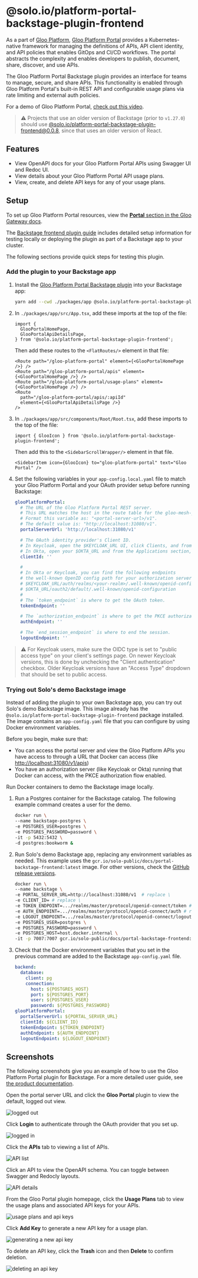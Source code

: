 # @solo.io/platform-portal-backstage-plugin-frontend

As a part of [Gloo Platform](https://www.solo.io/products/gloo-platform/), [Gloo Platform Portal](https://www.solo.io/products/gloo-portal/) provides a Kubernetes-native framework for managing the definitions of APIs, API client identity, and API policies that enables GitOps and CI/CD workflows. The portal abstracts the complexity and enables developers to publish, document, share, discover, and use APIs.

The Gloo Platform Portal Backstage plugin provides an interface for teams to manage, secure, and share APIs. This functionality is enabled through Gloo Platform Portal's built-in REST API and configurable usage plans via rate limiting and external auth policies.

For a demo of Gloo Platform Portal, [check out this video](https://www.youtube.com/watch?v=YL1aqjZDqGQ&t=0).

> &#x26a0;&#xfe0f; Projects that use an older version of Backstage (prior to `v1.27.0`) should use [@solo.io/platform-portal-backstage-plugin-frontend@0.0.8](https://www.npmjs.com/package/@solo.io/platform-portal-backstage-plugin-backend/v/0.0.8), since that uses an older version of React.

## Features

- View OpenAPI docs for your Gloo Platform Portal APIs using Swagger UI and Redoc UI.
- View details about your Gloo Platform Portal API usage plans.
- View, create, and delete API keys for any of your usage plans.

## Setup

To set up Gloo Platform Portal resources, view the [**Portal** section in the Gloo Gateway docs](https://docs.solo.io/gloo-gateway/main/portal/).

The [Backstage frontend plugin guide](https://docs.solo.io/gloo-gateway/main/portal/dev-portal/frontend/backstage/) includes detailed setup information for testing locally or deploying the plugin as part of a Backstage app to your cluster.

The following sections provide quick steps for testing this plugin.

### Add the plugin to your Backstage app

1. Install the [Gloo Platform Portal Backstage plugin](https://www.npmjs.com/package/@solo.io/platform-portal-backstage-plugin-frontend) into your Backstage app:

   ```bash
   yarn add --cwd ./packages/app @solo.io/platform-portal-backstage-plugin-frontend
   ```

2. In `./packages/app/src/App.tsx`, add these imports at the top of the file:

   ```tsx
   import {
     GlooPortalHomePage,
     GlooPortalApiDetailsPage,
   } from '@solo.io/platform-portal-backstage-plugin-frontend';
   ```

   Then add these routes to the `<FlatRoutes/>` element in that file:

   ```tsx
   <Route path="/gloo-platform-portal" element={<GlooPortalHomePage />} />
   <Route path="/gloo-platform-portal/apis" element={<GlooPortalHomePage />} />
   <Route path="/gloo-platform-portal/usage-plans" element={<GlooPortalHomePage />} />
   <Route
     path="/gloo-platform-portal/apis/:apiId"
     element={<GlooPortalApiDetailsPage />}
   />
   ```

3. In `./packages/app/src/components/Root/Root.tsx`, add these imports to the top of the file:

   ```tsx
   import { GlooIcon } from '@solo.io/platform-portal-backstage-plugin-frontend';
   ```

   Then add this to the `<SidebarScrollWrapper/>` element in that file.

   ```tsx
   <SidebarItem icon={GlooIcon} to="gloo-platform-portal" text="Gloo Portal" />
   ```

4. Set the following variables in your `app-config.local.yaml` file to match your Gloo Platform Portal and your OAuth provider setup before running Backstage:

   ```yaml
   glooPlatformPortal:
     # The URL of the Gloo Platform Portal REST server.
     # This URL matches the host in the route table for the gloo-mesh-portal-server.
     # Format this variable as: "<portal-server-url>/v1".
     # The default value is: "http://localhost:31080/v1".
     portalServerUrl: 'http://localhost:31080/v1'

     # The OAuth identity provider's Client ID.
     # In Keycloak, open the $KEYCLOAK_URL UI, click Clients, and from the Settings tab, find the Client ID.
     # In Okta, open your $OKTA_URL and from the Applications section, find your app's Client ID.
     clientId: ''

     #
     # In Okta or Keycloak, you can find the following endpoints
     # the well-known OpenID config path for your authorization server, such as:
     # $KEYCLOAK_URL/auth/realms/<your-realm>/.well-known/openid-configuration
     # $OKTA_URL/oauth2/default/.well-known/openid-configuration
     #
     # The `token_endpoint` is where to get the OAuth token.
     tokenEndpoint: ''

     # The `authorization_endpoint` is where to get the PKCE authorization code.
     authEndpoint: ''

     # The `end_session_endpoint` is where to end the session.
     logoutEndpoint: ''
   ```

> &#x26a0;&#xfe0f; For Keycloak users, make sure the OIDC type is set to "public access type" on your client's settings page. On newer Keycloak versions, this is done by unchecking the "Client authentication" checkbox. Older Keycloak versions have an "Access Type" dropdown that should be set to public access.

### Trying out Solo's demo Backstage image

Instead of adding the plugin to your own Backstage app, you can try out Solo's demo Backstage image. This image already has the `@solo.io/platform-portal-backstage-plugin-frontend` package installed. The image contains an `app-config.yaml` file that you can configure by using Docker environment variables.

Before you begin, make sure that:

- You can access the portal server and view the Gloo Platform APIs you have access to through a URL that Docker can access (like [http://localhost:31080/v1/apis](http://localhost:31080/v1/apis))
- You have an authorization server (like Keycloak or Okta) running that Docker can access, with the PKCE authorization flow enabled.

Run Docker containers to demo the Backstage image locally.

1. Run a Postgres container for the Backstage catalog. The following example command creates a user for the demo.

   ```sh
   docker run \
   --name backstage-postgres \
   -e POSTGRES_USER=postgres \
   -e POSTGRES_PASSWORD=password \
   -it -p 5432:5432 \
   -d postgres:bookworm &
   ```

2. Run Solo's demo Backstage app, replacing any environment variables as needed. This example uses the `gcr.io/solo-public/docs/portal-backstage-frontend:latest` image. For other versions, check the [GitHub release versions](https://github.com/solo-io/platform-portal-backstage-plugin-frontend/releases).

   ```sh
   docker run \
   --name backstage \
   -e PORTAL_SERVER_URL=http://localhost:31080/v1  # replace \
   -e CLIENT_ID= # replace \
   -e TOKEN_ENDPOINT=.../realms/master/protocol/openid-connect/token # replace \
   -e AUTH_ENDPOINT=.../realms/master/protocol/openid-connect/auth # replace \
   -e LOGOUT_ENDPOINT=.../realms/master/protocol/openid-connect/logout # replace \
   -e POSTGRES_USER=postgres \
   -e POSTGRES_PASSWORD=password \
   -e POSTGRES_HOST=host.docker.internal \
   -it -p 7007:7007 gcr.io/solo-public/docs/portal-backstage-frontend:latest
   ```

3. Check that the Docker environment variables that you set in the previous command are added to the Backstage `app-config.yaml` file.

   ```yaml
   backend:
     database:
       client: pg
       connection:
         host: ${POSTGRES_HOST}
         port: ${POSTGRES_PORT}
         user: ${POSTGRES_USER}
         password: ${POSTGRES_PASSWORD}
   glooPlatformPortal:
     portalServerUrl: ${PORTAL_SERVER_URL}
     clientId: ${CLIENT_ID}
     tokenEndpoint: ${TOKEN_ENDPOINT}
     authEndpoint: ${AUTH_ENDPOINT}
     logoutEndpoint: ${LOGOUT_ENDPOINT}
   ```

## Screenshots

The following screenshots give you an example of how to use the Gloo Platform Portal plugin for Backstage. For a more detailed user guide, see [the product documentation](https://docs.solo.io/gloo-gateway/main/portal/dev-portal/end-user-guide/).

Open the portal server URL and click the **Gloo Portal** plugin to view the default, logged out view.

![logged out](./readme_assets/logged-out.png)

Click **Login** to authenticate through the OAuth provider that you set up.

![logged in](./readme_assets/logged-in.png)

Click the **APIs** tab to viewing a list of APIs.

![API list](./readme_assets/apis.png)

Click an API to view the OpenAPI schema. You can toggle between Swagger and Redocly layouts.

![API details](./readme_assets/api-details.png)

From the Gloo Portal plugin homepage, click the **Usage Plans** tab to view the usage plans and associated API keys for your APIs.

![usage plans and api keys](./readme_assets/usage-plans.png)

Click **Add Key** to generate a new API key for a usage plan.

![generating a new api key](./readme_assets/generate-new-key.png)

To delete an API key, click the **Trash** icon and then **Delete** to confirm deletion.

![deleting an api key](./readme_assets/delete-api-key.png)
